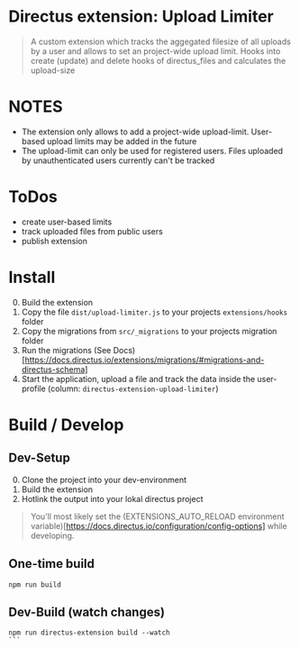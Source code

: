 # Directus extension: Upload Limiter
>
> A custom extension which tracks the aggegated filesize of all uploads by a user and allows to set an project-wide upload limit.
> Hooks into create (update) and delete hooks of directus_files and calculates the upload-size
>

# NOTES
* The extension only allows to add a project-wide upload-limit. User-based upload limits may be added in the future
* The upload-limit can only be used for registered users. Files uploaded by unauthenticated users currently can't be tracked

# ToDos
* create user-based limits
* track uploaded files from public users
* publish extension

# Install
0. Build the extension
1. Copy the file `dist/upload-limiter.js` to your projects `extensions/hooks` folder
2. Copy the migrations from `src/_migrations` to your projects migration folder
3. Run the migrations (See Docs)[https://docs.directus.io/extensions/migrations/#migrations-and-directus-schema]
4. Start the application, upload a file and track the data inside the user-profile (column: `directus-extension-upload-limiter`)

# Build / Develop
## Dev-Setup
0. Clone the project into your dev-environment
1. Build the extension
2. Hotlink the output into your lokal directus project

>
> You'll most likely set the (EXTENSIONS_AUTO_RELOAD environment variable)[https://docs.directus.io/configuration/config-options] while developing.
>
## One-time build
````
npm run build
````

## Dev-Build (watch changes)
````
npm run directus-extension build --watch
```